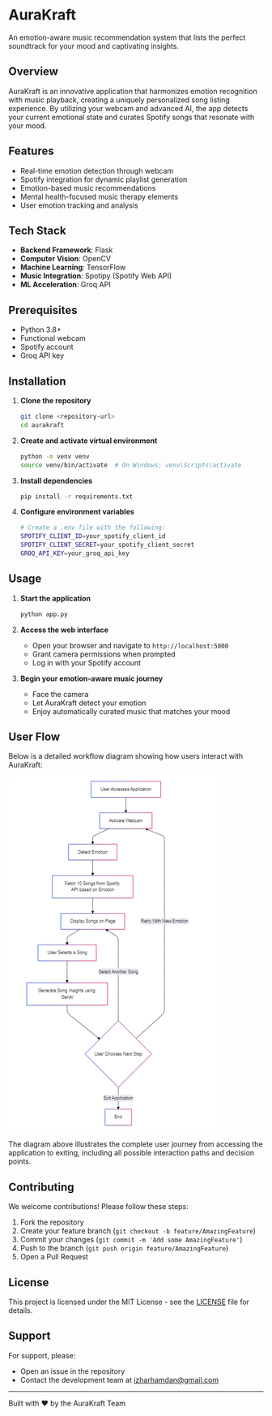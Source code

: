 # AuraKraft 

An emotion-aware music recommendation system that lists the perfect soundtrack for your mood and captivating insights.

## Overview

AuraKraft is an innovative application that harmonizes emotion recognition with music playback, creating a uniquely personalized song listing experience. By utilizing your webcam and advanced AI, the app detects your current emotional state and curates Spotify songs that resonate with your mood.

## Features

- Real-time emotion detection through webcam
- Spotify integration for dynamic playlist generation
- Emotion-based music recommendations
- Mental health-focused music therapy elements
- User emotion tracking and analysis

## Tech Stack

- **Backend Framework**: Flask
- **Computer Vision**: OpenCV
- **Machine Learning**: TensorFlow
- **Music Integration**: Spotipy (Spotify Web API)
- **ML Acceleration**: Groq API

## Prerequisites

- Python 3.8+
- Functional webcam
- Spotify account
- Groq API key

## Installation

1. **Clone the repository**
   ```bash
   git clone <repository-url>
   cd aurakraft
   ```

2. **Create and activate virtual environment**
   ```bash
   python -m venv venv
   source venv/bin/activate  # On Windows: venv\Scripts\activate
   ```

3. **Install dependencies**
   ```bash
   pip install -r requirements.txt
   ```

4. **Configure environment variables**
   ```bash
   # Create a .env file with the following:
   SPOTIFY_CLIENT_ID=your_spotify_client_id
   SPOTIFY_CLIENT_SECRET=your_spotify_client_secret
   GROQ_API_KEY=your_groq_api_key
   ```

## Usage

1. **Start the application**
   ```bash
   python app.py
   ```

2. **Access the web interface**
   - Open your browser and navigate to `http://localhost:5000`
   - Grant camera permissions when prompted
   - Log in with your Spotify account

3. **Begin your emotion-aware music journey**
   - Face the camera
   - Let AuraKraft detect your emotion
   - Enjoy automatically curated music that matches your mood

## User Flow

Below is a detailed workflow diagram showing how users interact with AuraKraft:

![image_alt](https://github.com/Izhar03/AuraKraft/blob/68159592eeb61f7e0d891db6e1783398b9926a37/Flow.png)

The diagram above illustrates the complete user journey from accessing the application to exiting, including all possible interaction paths and decision points.

## Contributing

We welcome contributions! Please follow these steps:

1. Fork the repository
2. Create your feature branch (`git checkout -b feature/AmazingFeature`)
3. Commit your changes (`git commit -m 'Add some AmazingFeature'`)
4. Push to the branch (`git push origin feature/AmazingFeature`)
5. Open a Pull Request

## License

This project is licensed under the MIT License - see the [LICENSE](LICENSE) file for details.

## Support

For support, please:
- Open an issue in the repository
- Contact the development team at izharhamdan@gmail.com


--- 


Built with ❤️ by the AuraKraft Team
